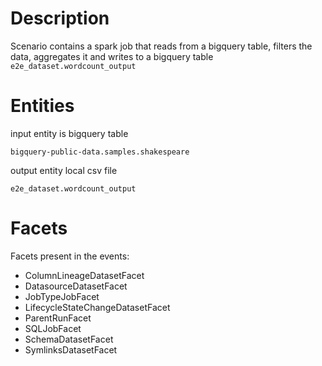 # Description

Scenario contains a spark job that reads from a bigquery table, filters the data, aggregates it and writes to a bigquery table
`e2e_dataset.wordcount_output`
# Entities

input entity is bigquery table

`bigquery-public-data.samples.shakespeare`

output entity local csv file

`e2e_dataset.wordcount_output`

# Facets

Facets present in the events:

- ColumnLineageDatasetFacet
- DatasourceDatasetFacet
- JobTypeJobFacet
- LifecycleStateChangeDatasetFacet
- ParentRunFacet
- SQLJobFacet
- SchemaDatasetFacet
- SymlinksDatasetFacet

